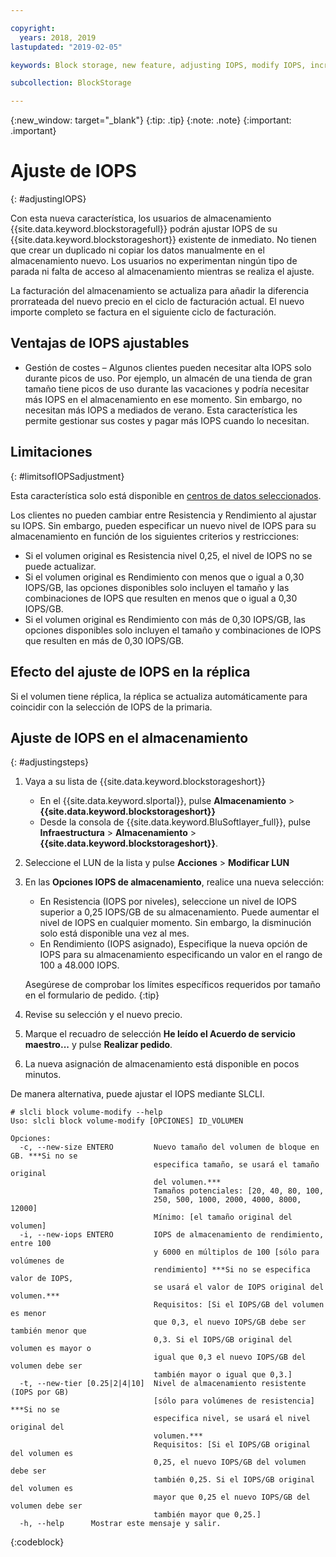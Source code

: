 ```yaml
---

copyright:
  years: 2018, 2019
lastupdated: "2019-02-05"

keywords: Block storage, new feature, adjusting IOPS, modify IOPS, increase IOPS, decrease IOPS,

subcollection: BlockStorage

---
```

{:new_window: target="_blank"}
{:tip: .tip}
{:note: .note}
{:important: .important}

# Ajuste de IOPS
{: #adjustingIOPS}

Con esta nueva característica, los usuarios de almacenamiento {{site.data.keyword.blockstoragefull}} podrán ajustar IOPS de su {{site.data.keyword.blockstorageshort}} existente de inmediato. No tienen que crear un duplicado ni copiar los datos manualmente en el almacenamiento nuevo. Los usuarios no experimentan ningún tipo de parada ni falta de acceso al almacenamiento mientras se realiza el ajuste.

La facturación del almacenamiento se actualiza para añadir la diferencia prorrateada del nuevo precio en el ciclo de facturación actual. El nuevo importe completo se factura en el siguiente ciclo de facturación.


## Ventajas de IOPS ajustables

- Gestión de costes – Algunos clientes pueden necesitar alta IOPS solo durante picos de uso. Por ejemplo, un almacén de una tienda de gran tamaño tiene picos de uso durante las vacaciones y podría necesitar más IOPS en el almacenamiento en ese momento. Sin embargo, no necesitan más IOPS a mediados de verano. Esta característica les permite gestionar sus costes y pagar más IOPS cuando lo necesitan.

## Limitaciones
{: #limitsofIOPSadjustment}

Esta característica solo está disponible en [centros de datos seleccionados](/docs/infrastructure/BlockStorage?topic=BlockStorage-news).

Los clientes no pueden cambiar entre Resistencia y Rendimiento al ajustar su IOPS. Sin embargo, pueden especificar un nuevo nivel de IOPS para su almacenamiento en función de los siguientes criterios y restricciones:

- Si el volumen original es Resistencia nivel 0,25, el nivel de IOPS no se puede actualizar.
- Si el volumen original es Rendimiento con menos que o igual a 0,30 IOPS/GB, las opciones disponibles solo incluyen el tamaño y las combinaciones de IOPS que resulten en menos que o igual a 0,30 IOPS/GB.
- Si el volumen original es Rendimiento con más de 0,30 IOPS/GB, las opciones disponibles solo incluyen el tamaño y combinaciones de IOPS que resulten en más de 0,30 IOPS/GB.

## Efecto del ajuste de IOPS en la réplica

Si el volumen tiene réplica, la réplica se actualiza automáticamente para coincidir con la selección de IOPS de la primaria.

## Ajuste de IOPS en el almacenamiento
{: #adjustingsteps}

1. Vaya a su lista de {{site.data.keyword.blockstorageshort}}
   - En el {{site.data.keyword.slportal}}, pulse **Almacenamiento** > **{{site.data.keyword.blockstorageshort}}**
   - Desde la consola de {{site.data.keyword.BluSoftlayer_full}}, pulse **Infraestructura** > **Almacenamiento** > **{{site.data.keyword.blockstorageshort}}**.
2. Seleccione el LUN de la lista y pulse **Acciones** > **Modificar LUN**
3. En las **Opciones IOPS de almacenamiento**, realice una nueva selección:
    - En Resistencia (IOPS por niveles), seleccione un nivel de IOPS superior a 0,25 IOPS/GB de su almacenamiento. Puede aumentar el nivel de IOPS en cualquier momento. Sin embargo, la disminución solo está disponible una vez al mes.
    - En Rendimiento (IOPS asignado), Especifique la nueva opción de IOPS para su almacenamiento especificando un valor en el rango de 100 a 48.000 IOPS.

    Asegúrese de comprobar los límites específicos requeridos por tamaño en el formulario de pedido.
    {:tip}
4. Revise su selección y el nuevo precio.
5. Marque el recuadro de selección **He leído el Acuerdo de servicio maestro...** y pulse **Realizar pedido**.
6. La nueva asignación de almacenamiento está disponible en pocos minutos.


De manera alternativa, puede ajustar el IOPS mediante SLCLI.
```
# slcli block volume-modify --help
Uso: slcli block volume-modify [OPCIONES] ID_VOLUMEN

Opciones:
  -c, --new-size ENTERO         Nuevo tamaño del volumen de bloque en GB. ***Si no se
                                especifica tamaño, se usará el tamaño original
                                del volumen.***
                                Tamaños potenciales: [20, 40, 80, 100,
                                250, 500, 1000, 2000, 4000, 8000, 12000]
                                Mínimo: [el tamaño original del volumen]
  -i, --new-iops ENTERO         IOPS de almacenamiento de rendimiento, entre 100
                                y 6000 en múltiplos de 100 [sólo para volúmenes de
                                rendimiento] ***Si no se especifica valor de IOPS,
                                se usará el valor de IOPS original del volumen.***
                                Requisitos: [Si el IOPS/GB del volumen es menor
                                que 0,3, el nuevo IOPS/GB debe ser también menor que
                                0,3. Si el IOPS/GB original del volumen es mayor o
                                igual que 0,3 el nuevo IOPS/GB del volumen debe ser
                                también mayor o igual que 0,3.]
  -t, --new-tier [0.25|2|4|10]  Nivel de almacenamiento resistente (IOPS por GB)
                                [sólo para volúmenes de resistencia] ***Si no se
                                especifica nivel, se usará el nivel original del
                                volumen.***
                                Requisitos: [Si el IOPS/GB original del volumen es
                                0,25, el nuevo IOPS/GB del volumen debe ser
                                también 0,25. Si el IOPS/GB original del volumen es
                                mayor que 0,25 el nuevo IOPS/GB del volumen debe ser
                                también mayor que 0,25.]
  -h, --help      Mostrar este mensaje y salir.
```
{:codeblock}
